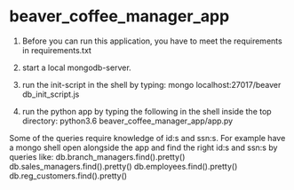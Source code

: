 # beaver_coffee_manager_app
1. Before you can run this application,
you have to meet the requirements in requirements.txt

1. start a local mongodb-server.
2. run the init-script in the shell by typing: mongo localhost:27017/beaver db_init_script.js
3. run the python app by typing the following in the shell inside the top directory: python3.6 beaver_coffee_manager_app/app.py

Some of the queries require knowledge of id:s and ssn:s.
For example have a mongo shell open alongside the app and find the right id:s and ssn:s
by queries like:
db.branch_managers.find().pretty()
db.sales_managers.find().pretty()
db.employees.find().pretty()
db.reg_customers.find().pretty()

